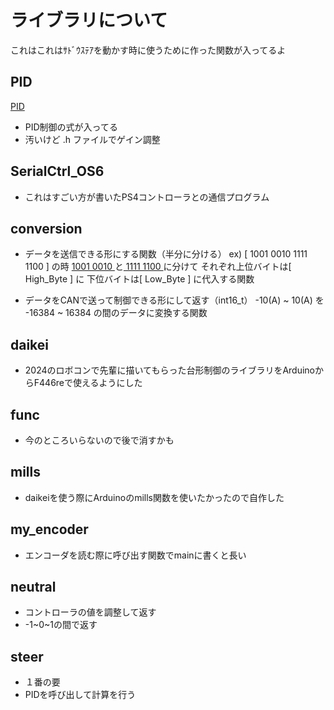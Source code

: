# ライブラリについて

これはこれはｻﾄﾞｳｽﾃｱを動かす時に使うために作った関数が入ってるよ

## PID
[PID](second_swerve/v1.0/lib/PID)

- PID制御の式が入ってる
- 汚いけど .h ファイルでゲイン調整

## SerialCtrl_OS6

- これはすごい方が書いたPS4コントローラとの通信プログラム

## conversion

- データを送信できる形にする関数（半分に分ける）
  ex) [ 1001 0010 1111 1100 ] の時 [ 1001 0010 ](上位バイト)と[ 1111 1100 ](下位バイト)に分けて
  それぞれ上位バイトは[ High_Byte ] に 下位バイトは[ Low_Byte ] に代入する関数

- データをCANで送って制御できる形にして返す（int16_t）
  -10(A) ~ 10(A) を -16384 ~ 16384 の間のデータに変換する関数

## daikei

- 2024のロボコンで先輩に描いてもらった台形制御のライブラリをArduinoからF446reで使えるようにした

## func 

- 今のところいらないので後で消すかも

## mills

- daikeiを使う際にArduinoのmills関数を使いたかったので自作した

## my_encoder

- エンコーダを読む際に呼び出す関数でmainに書くと長い

## neutral

- コントローラの値を調整して返す
- -1~0~1の間で返す

## steer 

- １番の要
- PIDを呼び出して計算を行う
